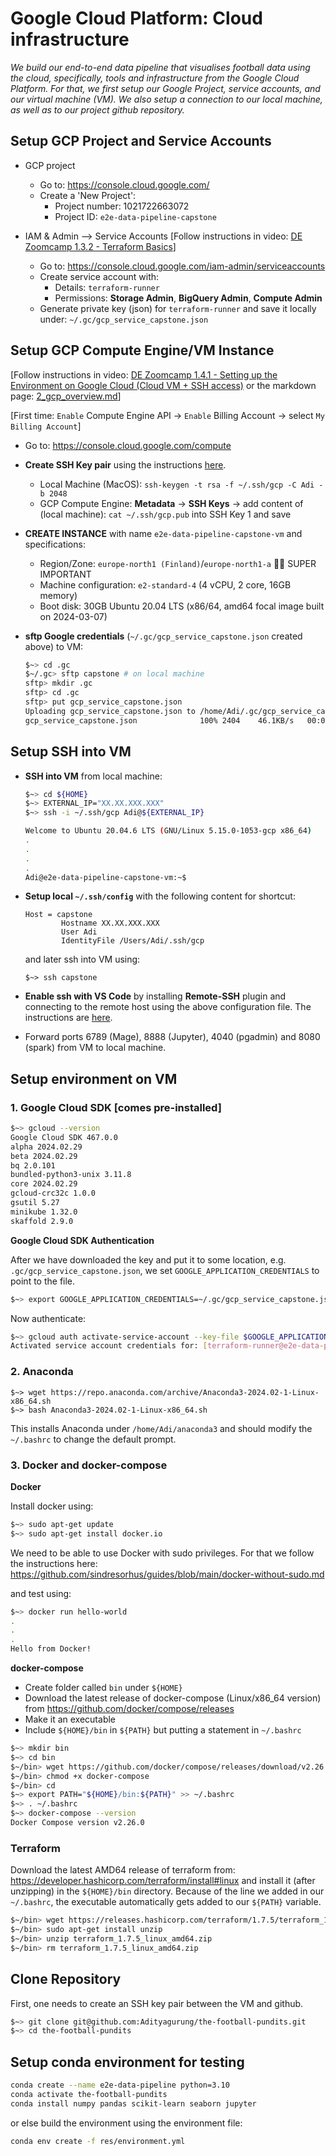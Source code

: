 # Google Cloud Platform: Cloud infrastructure

*We build our end-to-end data pipeline that visualises football data using the cloud, specifically, tools and infrastructure from the Google Cloud Platform. For that, we first setup our Google Project, service accounts, and our virtual machine (VM). We also setup a connection to our local machine, as well as to our project github repository.*

## Setup GCP Project and Service Accounts

* GCP project
  * Go to: https://console.cloud.google.com/
  * Create a 'New Project':
    * Project number: 1021722663072 
    * Project ID: `e2e-data-pipeline-capstone`

* IAM & Admin --> Service Accounts [Follow instructions in video: [DE Zoomcamp 1.3.2 - Terraform Basics](https://youtu.be/Y2ux7gq3Z0o?list=PL3MmuxUbc_hJed7dXYoJw8DoCuVHhGEQb)]
  * Go to: https://console.cloud.google.com/iam-admin/serviceaccounts
  * Create service account with:
    * Details: `terraform-runner`
    * Permissions: **Storage Admin**, **BigQuery Admin**, **Compute Admin**
  * Generate private key (json) for `terraform-runner` and save it locally under: `~/.gc/gcp_service_capstone.json`

## Setup GCP Compute Engine/VM Instance 

[Follow instructions in video: [DE Zoomcamp 1.4.1 - Setting up the Environment on Google Cloud (Cloud VM + SSH access)](https://youtu.be/ae-CV2KfoN0?list=PL3MmuxUbc_hJed7dXYoJw8DoCuVHhGEQb) or the markdown page: [2_gcp_overview.md](https://github.com/DataTalksClub/data-engineering-zoomcamp/blob/main/01-docker-terraform/1_terraform_gcp/2_gcp_overview.md)]

[First time: `Enable` Compute Engine API &rarr; `Enable` Billing Account &rarr; select `My Billing Account`]

* Go to: https://console.cloud.google.com/compute
* **Create SSH Key pair** using the instructions [here](https://cloud.google.com/compute/docs/connect/create-ssh-keys).
  * Local Machine (MacOS): `ssh-keygen -t rsa -f ~/.ssh/gcp -C Adi -b 2048`
  * GCP Compute Engine: **Metadata** &rarr; **SSH Keys** &rarr; add content of (local machine): `cat ~/.ssh/gcp.pub` into SSH Key 1 and save
* **CREATE INSTANCE** with name `e2e-data-pipeline-capstone-vm` and specifications:
  * Region/Zone: `europe-north1 (Finland)`/`europe-north1-a` 🚨🚨 SUPER IMPORTANT
  * Machine configuration: `e2-standard-4` (4 vCPU, 2 core, 16GB memory)
  * Boot disk: 30GB Ubuntu 20.04 LTS (x86/64, amd64 focal image built on 2024-03-07)

* **sftp Google credentials** (`~/.gc/gcp_service_capstone.json` created above) to VM:

  ```bash
  $~> cd .gc
  $~/.gc> sftp capstone # on local machine
  sftp> mkdir .gc
  sftp> cd .gc
  sftp> put gcp_service_capstone.json
  Uploading gcp_service_capstone.json to /home/Adi/.gc/gcp_service_capstone.json
  gcp_service_capstone.json              100% 2404    46.1KB/s   00:00    
  ```

## Setup SSH into VM

* **SSH into VM** from local machine:

    ```bash
    $~> cd ${HOME}
    $~> EXTERNAL_IP="XX.XX.XXX.XXX"
    $~> ssh -i ~/.ssh/gcp Adi@${EXTERNAL_IP}

    Welcome to Ubuntu 20.04.6 LTS (GNU/Linux 5.15.0-1053-gcp x86_64)
    .
    .
    .
    .
    Adi@e2e-data-pipeline-capstone-vm:~$ 
    ```

* **Setup local `~/.ssh/config`** with the following content for shortcut:

    ```vim
    Host = capstone
            Hostname XX.XX.XXX.XXX
            User Adi
            IdentityFile /Users/Adi/.ssh/gcp
    ```

    and later ssh into VM using:

    ```
    $~> ssh capstone
    ```

* **Enable ssh with VS Code** by installing **Remote-SSH** plugin and connecting to the remote host using the above configuration file. The instructions are [here](https://youtu.be/ae-CV2KfoN0?list=PL3MmuxUbc_hJed7dXYoJw8DoCuVHhGEQb&t=1073).

* Forward ports 6789 (Mage), 8888 (Jupyter), 4040 (pgadmin) and 8080 (spark) from VM to local machine.

## Setup environment on VM

### 1. Google Cloud SDK [comes pre-installed]

```bash
$~> gcloud --version
Google Cloud SDK 467.0.0
alpha 2024.02.29
beta 2024.02.29
bq 2.0.101
bundled-python3-unix 3.11.8
core 2024.02.29
gcloud-crc32c 1.0.0
gsutil 5.27
minikube 1.32.0
skaffold 2.9.0
```

**Google Cloud SDK Authentication**

After we have downloaded the key and put it to some location, e.g. `.gc/gcp_service_capstone.json`, we set `GOOGLE_APPLICATION_CREDENTIALS` to point to the file.

```bash
$~> export GOOGLE_APPLICATION_CREDENTIALS=~/.gc/gcp_service_capstone.json
```

Now authenticate:

```bash
$~> gcloud auth activate-service-account --key-file $GOOGLE_APPLICATION_CREDENTIALS
Activated service account credentials for: [terraform-runner@e2e-data-pipeline-capstone.iam.gserviceaccount.com]
```

### 2. Anaconda

```
$~> wget https://repo.anaconda.com/archive/Anaconda3-2024.02-1-Linux-x86_64.sh
$~> bash Anaconda3-2024.02-1-Linux-x86_64.sh
```

This installs Anaconda under `/home/Adi/anaconda3` and should modify the `~/.bashrc` to change the default prompt.


### 3. Docker and docker-compose

**Docker**

Install docker using:
```bash
$~> sudo apt-get update
$~> sudo apt-get install docker.io
```

We need to be able to use Docker with sudo privileges. For that we follow the instructions here: https://github.com/sindresorhus/guides/blob/main/docker-without-sudo.md

and test using:
```bash
$~> docker run hello-world
.
.
.
Hello from Docker!
```

**docker-compose**

* Create folder called `bin` under `${HOME}`
* Download the latest release of docker-compose (Linux/x86_64 version) from https://github.com/docker/compose/releases
* Make it an executable
* Include `${HOME}/bin` in `${PATH}` but putting a statement in `~/.bashrc`

```bash
$~> mkdir bin
$~> cd bin
$~/bin> wget https://github.com/docker/compose/releases/download/v2.26.0/docker-compose-linux-x86_64 -O docker-compose
$~/bin> chmod +x docker-compose
$~/bin> cd
$~> export PATH="${HOME}/bin:${PATH}" >> ~/.bashrc
$~> . ~/.bashrc
$~> docker-compose --version
Docker Compose version v2.26.0
```

### Terraform

Download the latest AMD64 release of terraform from: https://developer.hashicorp.com/terraform/install#linux and install it (after unzipping) in the `${HOME}/bin` directory. Because of the line we added in our `~/.bashrc`, the executable automatically gets added to our `${PATH}` variable.

```bash
$~/bin> wget https://releases.hashicorp.com/terraform/1.7.5/terraform_1.7.5_linux_amd64.zip
$~/bin> sudo apt-get install unzip
$~/bin> unzip terraform_1.7.5_linux_amd64.zip
$~/bin> rm terraform_1.7.5_linux_amd64.zip 
```

## Clone Repository

First, one needs to create an SSH key pair between the VM and github.

```bash
$~> git clone git@github.com:Adityagurung/the-football-pundits.git
$~> cd the-football-pundits
```

## Setup conda environment for testing

```bash
conda create --name e2e-data-pipeline python=3.10
conda activate the-football-pundits
conda install numpy pandas scikit-learn seaborn jupyter
```

or else build the environment using the environment file:

```bash
conda env create -f res/environment.yml
```